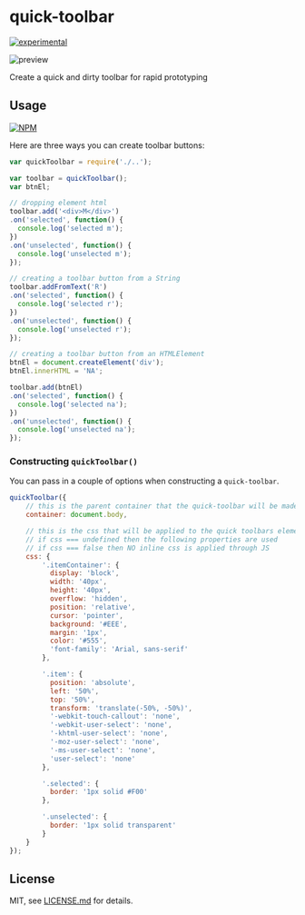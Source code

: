 # quick-toolbar

[![experimental](http://badges.github.io/stability-badges/dist/experimental.svg)](http://github.com/badges/stability-badges)

![preview](https://raw.githubusercontent.com/Jam3/quick-toolbar/master/preview.gif)

Create a quick and dirty toolbar for rapid prototyping

## Usage

[![NPM](https://nodei.co/npm/quick-toolbar.png)](https://www.npmjs.com/package/quick-toolbar)

Here are three ways you can create toolbar buttons:
```javascript
var quickToolbar = require('./..');

var toolbar = quickToolbar();
var btnEl;

// dropping element html
toolbar.add('<div>M</div>')
.on('selected', function() {
  console.log('selected m');
})
.on('unselected', function() {
  console.log('unselected m');
});

// creating a toolbar button from a String
toolbar.addFromText('R')
.on('selected', function() {
  console.log('selected r');
})
.on('unselected', function() {
  console.log('unselected r');
});

// creating a toolbar button from an HTMLElement
btnEl = document.createElement('div');
btnEl.innerHTML = 'NA';

toolbar.add(btnEl)
.on('selected', function() {
  console.log('selected na');
})
.on('unselected', function() {
  console.log('unselected na');
});
```

### Constructing `quickToolbar()`

You can pass in a couple of options when constructing a `quick-toolbar`.

```javascript
quickToolbar({
    // this is the parent container that the quick-toolbar will be made in
    container: document.body,

    // this is the css that will be applied to the quick toolbars elements
    // if css === undefined then the following properties are used
    // if css === false then NO inline css is applied through JS
    css: {
        '.itemContainer': {
          display: 'block',
          width: '40px',
          height: '40px',
          overflow: 'hidden',
          position: 'relative',
          cursor: 'pointer',
          background: '#EEE',
          margin: '1px',
          color: '#555',
          'font-family': 'Arial, sans-serif'
        },

        '.item': {
          position: 'absolute',
          left: '50%',
          top: '50%',
          transform: 'translate(-50%, -50%)',
          '-webkit-touch-callout': 'none',
          '-webkit-user-select': 'none',
          '-khtml-user-select': 'none',
          '-moz-user-select': 'none',
          '-ms-user-select': 'none',
          'user-select': 'none'
        },

        '.selected': {
          border: '1px solid #F00'
        },

        '.unselected': {
          border: '1px solid transparent'
        }
    }
});
```





## License

MIT, see [LICENSE.md](http://github.com/mikkoh/quick-toolbar/blob/master/LICENSE.md) for details.
